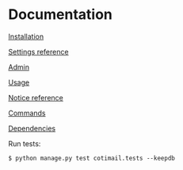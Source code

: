 Documentation
=============

[Installation](https://code.cotidia.com/cotidia/cotimail/wikis/Installation)

[Settings reference](https://code.cotidia.com/cotidia/cotimail/wikis/settings-reference)

[Admin](https://code.cotidia.com/cotidia/cotimail/wikis/admin)

[Usage](https://code.cotidia.com/cotidia/cotimail/wikis/usage)

[Notice reference](https://code.cotidia.com/cotidia/cotimail/wikis/notice-reference)

[Commands](https://code.cotidia.com/cotidia/cotimail/wikis/commands)

[Dependencies](https://code.cotidia.com/cotidia/cotimail/wikis/dependencies)

Run tests:

	$ python manage.py test cotimail.tests --keepdb